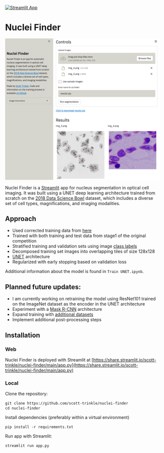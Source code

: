 [![Streamlit
App](https://static.streamlit.io/badges/streamlit_badge_black_white.svg)](https://share.streamlit.io/scott-trinkle/nuclei-finder/main/app.py)

# Nuclei Finder

![](sample_imgs/demo.png)

Nuclei Finder is a [Streamlit](https://streamlit.io) app for nucleus
segmentation in optical cell imaging. It was built using a UNET deep learning
architecture trained from scratch on the [2018 Data Science
Bowl](https://www.kaggle.com/c/data-science-bowl-2018/overview) dataset, which
includes a diverse set of cell types, magnifications, and imaging modalities.

## Approach
- Used corrected training data from [here](https://github.com/lopuhin/kaggle-dsbowl-2018-dataset-fixes)
- Trained with both training and test data from stage1 of the original
  competition
- Stratified training and validation sets using image [class
  labels](https://www.kaggle.com/c/data-science-bowl-2018/discussion/48130)
- Decomposed training set images into overlapping tiles of size 128x128
- [UNET](https://en.wikipedia.org/wiki/U-Net) architecture
- Regularized with early stopping based on validation loss

Additional information about the model is found in `Train UNET.ipynb`.

## Planned future updates:
- I am currently working on retraining the model using ResNet101 trained on the ImageNet dataset as the encoder in the UNET architecture
- Experiment with a [Mask R-CNN](https://arxiv.org/abs/1703.06870) architecture
- Expand training with [additional datasets](https://www.nature.com/articles/s41597-020-00608-w)
- Implement additional post-processing steps

## Installation

### Web

Nuclei Finder is deployed with Streamlit at
[https://share.streamlit.io/scott-trinkle/nuclei-finder/main/app.py](https://share.streamlit.io/scott-trinkle/nuclei-finder/main/app.py)

### Local

Clone the repository: 

```
git clone https://github.com/scott-trinkle/nuclei-finder
cd nuclei-finder
```

Install dependencies (preferably within a virtual environment)

```
pip install -r requirements.txt
```

Run app with Streamlit:

```
streamlit run app.py
```
